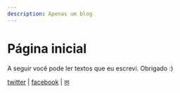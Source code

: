 ```yaml
---
description: Apenas um blog
---
```


# Página inicial

A seguir você pode ler textos que eu escrevi. Obrigado :)

[twitter](https://twitter.com/mrclmlt) | [facebook](https://www.facebook.com/mrclmlt) | [✉](mailto:mrclmlt@gmail.com) 

